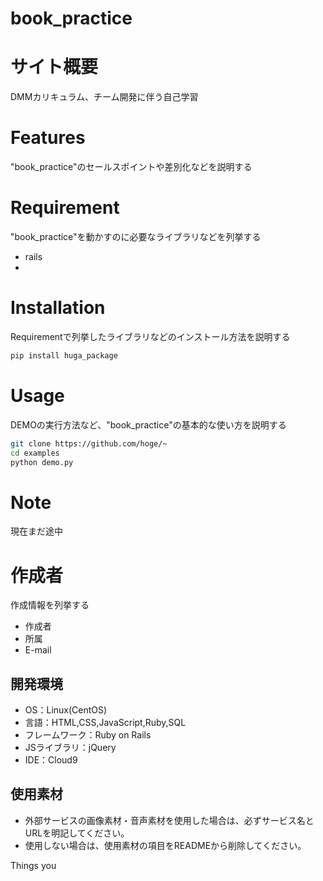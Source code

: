 # book_practice

# サイト概要
DMMカリキュラム、チーム開発に伴う自己学習

# Features

"book_practice"のセールスポイントや差別化などを説明する

# Requirement

"book_practice"を動かすのに必要なライブラリなどを列挙する

* rails
*

# Installation

Requirementで列挙したライブラリなどのインストール方法を説明する

```bash
pip install huga_package
```

# Usage

DEMOの実行方法など、"book_practice"の基本的な使い方を説明する

```bash
git clone https://github.com/hoge/~
cd examples
python demo.py
```

# Note

現在まだ途中

# 作成者

作成情報を列挙する

* 作成者
* 所属
* E-mail

## 開発環境
- OS：Linux(CentOS)
- 言語：HTML,CSS,JavaScript,Ruby,SQL
- フレームワーク：Ruby on Rails
- JSライブラリ：jQuery
- IDE：Cloud9

## 使用素材
- 外部サービスの画像素材・音声素材を使用した場合は、必ずサービス名とURLを明記してください。
- 使用しない場合は、使用素材の項目をREADMEから削除してください。

Things you
